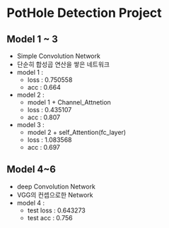 # PotHole Detection Project

## Model 1 ~ 3
+ Simple Convolution Network
+ 단순히 합성곱 연산을 쌓은 네트워크
+ model 1 :
    + loss : 0.750558
	+ acc : 0.664
+ model 2 :
    + model 1 + Channel_Attnetion
    + loss : 0.435107
	+ acc : 0.807
+ model 3 :
    + model 2 + self_Attention(fc_layer)
    + loss : 1.083568
	+ acc : 0.697


## Model 4~6
+ deep Convolution Network
+ VGG의 컨셉으로한 Network
+ model 4 :
    + test loss : 0.643273
    + test acc : 0.756
    